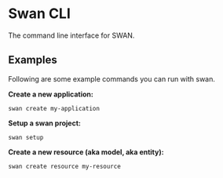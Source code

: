 # Swan CLI
The command line interface for SWAN.

## Examples
Following are some example commands you can run with swan.

**Create a new application:**
```
swan create my-application
```

**Setup a swan project:**
```
swan setup
```

**Create a new resource (aka model, aka entity):**
```
swan create resource my-resource
```

